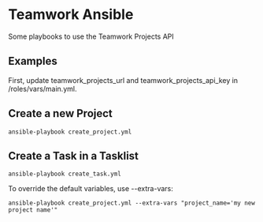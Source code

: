 Teamwork Ansible
================

Some playbooks to use the Teamwork Projects API

Examples
--------

First, update teamwork_projects_url and teamwork_projects_api_key in /roles/vars/main.yml.

Create a new Project
--------------------

`ansible-playbook create_project.yml`

Create a Task in a Tasklist
---------------------------

`ansible-playbook create_task.yml`

To override the default variables, use --extra-vars:

`ansible-playbook create_project.yml --extra-vars "project_name='my new project name'"`